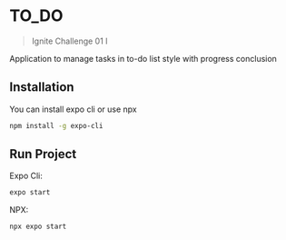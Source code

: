 # TO_DO

> Ignite Challenge 01 I

Application to manage tasks in to-do list style with progress conclusion

## Installation

You can install expo cli or use npx

```sh
npm install -g expo-cli
```

## Run Project

Expo Cli:

```sh
expo start
```

NPX:

```sh
npx expo start
```
